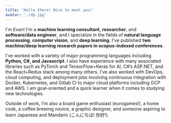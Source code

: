 ```yaml
---
title: 'Hello there! Nice to meet you!'
avatar: './dp.jpg'
---
```


I'm Evan! I'm a **machine learning consultant**, **researcher**, and **software/data engineer**, and I specialize in the fields of **natural language processing**, **computer vision**, and **deep learning**. I've published **two machine/deep learning research papers in scopus-indexed conferences**.

I've worked with a variety of major programming languages including **Python, C#, and Javascript**. I also have experience with many associated libraries such as PyTorch and TensorFlow+Keras for AI, C#’s ASP.NET, and the React+Redux stack among many others. I've also worked with DevOps, cloud computing, and deployment jobs involving continuous integration with Docker, Kubernetes, and Gitlab CI to major cloud platforms including GCP and AWS. I am goal-oriented and a quick learner when it comes to studying new technologies.

Outside of work, I'm also a board game enthusiast (eurogames!), a home cook, a coffee brewing novice, a graphic designer, and someone aspiring to learn Japanese and Mandarin (こんにちは! 你好!).
